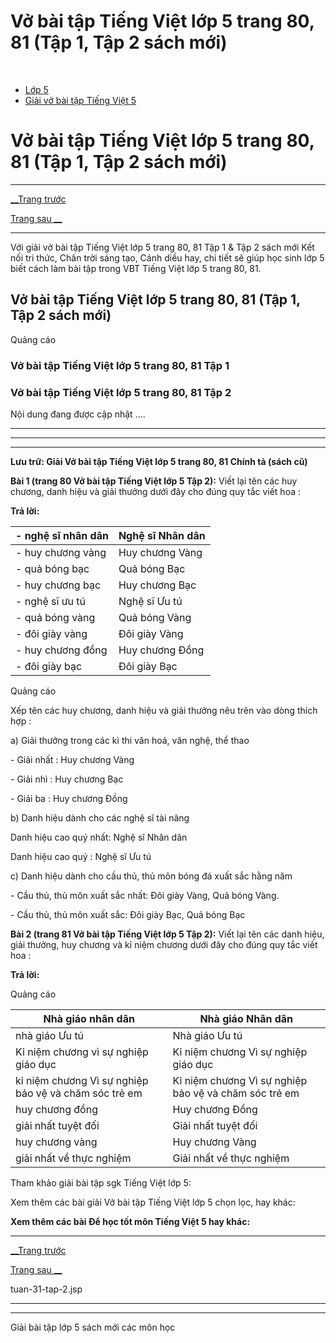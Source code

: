 # Vở bài tập Tiếng Việt lớp 5 trang 80, 81 (Tập 1, Tập 2 sách mới)

﻿

  * [Lớp 5](https://vietjack.com/series/lop-5.jsp)
  * [Giải vở bài tập Tiếng Việt 5](https://vietjack.com/giai-vo-bai-tap-tieng-viet-5/index.jsp)



# Vở bài tập Tiếng Việt lớp 5 trang 80, 81 (Tập 1, Tập 2 sách mới)

* * *

[__Trang trước](https://vietjack.com/giai-vo-bai-tap-tieng-viet-5/tuan-31-tap-2.jsp)

[Trang sau __](https://vietjack.com/giai-vo-bai-tap-tieng-viet-5/tuan-31-tap-2.jsp)

* * *

Với giải vở bài tập Tiếng Việt lớp 5 trang 80, 81 Tập 1 & Tập 2 sách mới Kết nối tri thức, Chân trời sáng tạo, Cánh diều hay, chi tiết sẽ giúp học sinh lớp 5 biết cách làm bài tập trong VBT Tiếng Việt lớp 5 trang 80, 81.

## Vở bài tập Tiếng Việt lớp 5 trang 80, 81 (Tập 1, Tập 2 sách mới)

Quảng cáo

### Vở bài tập Tiếng Việt lớp 5 trang 80, 81 Tập 1

### Vở bài tập Tiếng Việt lớp 5 trang 80, 81 Tập 2

Nội dung đang được cập nhật ....

* * *

* * *

* * *

**Lưu trữ: Giải Vở bài tập Tiếng Việt lớp 5 trang 80, 81 Chính tả (sách cũ)**

**Bài 1 (trang 80 Vở bài tập Tiếng Việt lớp 5 Tập 2):** Viết lại tên các huy chương, danh hiệu và giải thưởng dưới đây cho đúng quy tắc viết hoa :

**Trả lời:**

\- nghệ sĩ nhân dân  | Nghệ sĩ Nhân dân  
---|---  
\- huy chương vàng  | Huy chương Vàng  
\- quả bóng bạc  |  Quả bóng Bạc  
\- huy chương bạc  |  Huy chương Bạc  
\- nghệ sĩ ưu tú  | Nghệ sĩ Ưu tú  
\- quả bóng vàng  | Quả bóng Vàng  
\- đôi giày vàng  | Đôi giày Vàng  
\- huy chương đồng  | Huy chương Đồng  
\- đôi giày bạc  | Đôi giày Bạc  
  
Quảng cáo

Xếp tên các huy chương, danh hiệu và giải thưởng nêu trên vào dòng thích hợp : 

a) Giải thưởng trong các kì thi văn hoá, văn nghệ, thể thao 

\- Giải nhất : Huy chương Vàng

\- Giải nhì : Huy chương Bạc

\- Giải ba : Huy chương Đồng

b) Danh hiệu dành cho các nghệ sĩ tài năng

Danh hiệu cao quý nhất: Nghệ sĩ Nhân dân

Danh hiệu cao quý : Nghệ sĩ Ưu tú 

c) Danh hiệu dành cho cầu thủ, thủ môn bóng đá xuất sắc hằng năm 

\- Cầu thủ, thủ môn xuất sắc nhất: Đôi giày Vàng, Quả bóng Vàng. 

\- Cầu thủ, thủ môn xuất sắc: Đôi giày Bạc, Quả bóng Bạc 

**Bài 2 (trang 81 Vở bài tập Tiếng Việt lớp 5 Tập 2):** Viết lại tên các danh hiệu, giải thưởng, huy chương và kỉ niệm chương dưới đây cho đúng quy tắc viết hoa :

**Trả lời:**

Quảng cáo

Nhà giáo nhân dân  | Nhà giáo Nhân dân  
---|---  
nhà giáo Ưu tú | Nhà giáo Ưu tú   
Kỉ niệm chương vì sự nghiệp giáo dục | Kỉ niệm chương Vì sự nghiệp giáo dục  
kỉ niệm chương Vì sự nghiệp bảo vệ và chăm sóc trẻ em  | Kỉ niệm chương Vì sự nghiệp bảo vệ và chăm sóc trẻ em   
huy chương đồng | Huy chương Đồng  
giải nhất tuyệt đối  | Giải nhất tuyệt đối  
huy chương vàng | Huy chương Vàng  
giải nhất về thực nghiệm | Giải nhất về thực nghiệm  
  
Tham khảo giải bài tập sgk Tiếng Việt lớp 5:

Xem thêm các bài giải Vở bài tập Tiếng Việt lớp 5 chọn lọc, hay khác:

**Xem thêm các bài Để học tốt môn Tiếng Việt 5 hay khác:**

* * *

[__Trang trước](https://vietjack.com/giai-vo-bai-tap-tieng-viet-5/tuan-31-tap-2.jsp)

[Trang sau __](https://vietjack.com/giai-vo-bai-tap-tieng-viet-5/tuan-31-tap-2.jsp)

tuan-31-tap-2.jsp

* * *

* * *

Giải bài tập lớp 5 sách mới các môn học
